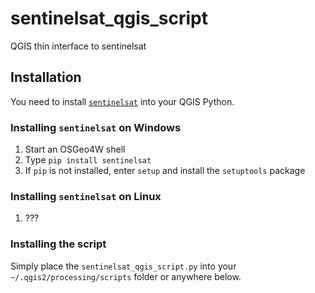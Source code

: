 # sentinelsat_qgis_script
QGIS thin interface to sentinelsat


## Installation

You need to install [`sentinelsat`](https://github.com/sentinelsat/sentinelsat) into your
QGIS Python.

### Installing `sentinelsat` on Windows

1. Start an OSGeo4W shell
1. Type `pip install sentinelsat`
1. If `pip` is not installed, enter `setup` and install the `setuptools` package


### Installing `sentinelsat` on Linux

1. ???


### Installing the script

Simply place the `sentinelsat_qgis_script.py` into your `~/.qgis2/processing/scripts` 
folder or anywhere below.
